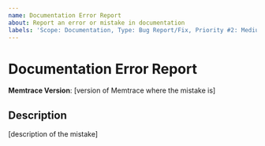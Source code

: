 ```yaml
---
name: Documentation Error Report
about: Report an error or mistake in documentation
labels: 'Scope: Documentation, Type: Bug Report/Fix, Priority #2: Medium, Status #1: Requested'
---
```


# Documentation Error Report #

**Memtrace Version**: [version of Memtrace where the mistake is]

## Description ##

[description of the mistake]
